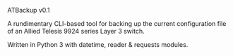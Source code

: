 ATBackup v0.1

A rundimentary CLI-based tool for backing up the current configuration file of an Allied Telesis 9924 series Layer 3 switch.

Written in Python 3 with datetime, reader & requests modules.
